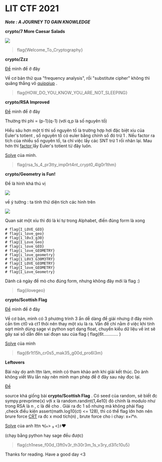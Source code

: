 # LIT CTF 2021

_**Note : A JOURNEY TO GAIN KNOWLEDGE**_

**crypto/7 More Caesar Salads**

![](https://giongfnefvblog.files.wordpress.com/2021/07/image-5.png?w=880)

> flag{Welcome\_To\_Cryptography}

**crypto/Zzz**

[Đề](https://github.com/rongtruong26012002/ChallFile/blob/main/crypto/Zzz_Chall.txt) mình để ở đây

Về cơ bản thử qua "frequency analysis", rồi "substitute cipher" không thì quăng thẳng vô [quipqiup](https://quipqiup.com/) .

> flag{HOW\_DO\_YOU\_KNOW\_YOU\_ARE\_NOT\_SLEEPING}

**crypto/RSA Improved**

[Đề](https://github.com/rongtruong26012002/ChallFile/blob/main/crypto/crypto/RSA%20Improved_chall.py) mình để ở đây

Thường thì phi = \(p-1\)\(q-1\) \(với q,p là số nguyên tố\)

Hiểu sâu hơn một tí thì số nguyên tố là trường hợp hơi đặc biệt xíu của Euler's totient , số nguyên tố có euler bằng chính số đó trừ 1 . Nếu factor ra tích của nhiều số nguyên tố, ta chỉ việc lấy các SNT trừ 1 rồi nhân lại. Mau hơn thì [factor ](https://www.alpertron.com.ar/ECM.HTM) lấy Euler's totient từ đây luôn.

[Solve](https://github.com/rongtruong26012002/SolveFile/blob/main/crypto/LIT_RSA%20Improved_solve.py) của mình.

> flag{rsa\_1s\_4\_pr3tty\_imp0rt4nt\_crypt0\_4lg0r1thm}

**crypto/Geometry is Fun!**

Đề là hình khá thú vị

![](https://giongfnefvblog.files.wordpress.com/2021/07/image-1.png?w=1024)

về ý tưởng : ta tính thử diện tích các hình trên

![](https://giongfnefvblog.files.wordpress.com/2021/07/image-3.png?w=974)

Quan sát một xíu thì đó là kí tự trong Alphabet, điền đúng form là xong

```text
# flag{I_LOVE_GEO}
# flag{i_love_geo}
# flag{1_l0v3_g30}
# flag{I_Love_Geo}
# flag{i_love_GEO}
# flag{i_love_GEOMETRY}
# flag{i_love_geometry}
# flag{1_L0V3_G30M3TRY}
# flag{I_LOVE_GEOMETRY}
# flag{I_love_GEOMETRY}
# flag{I_Love_Geometry}
```

Dành cả ngày để mò cho đúng form, nhưng không đây mới là flag :\)

> flag{ilovegeo}

**crypto/Scottish Flag**

[Đề](https://github.com/rongtruong26012002/ChallFile/blob/main/LIT_Scottish%20Flag_chall.py) mình để ở đây

Về cơ bản, mình có 3 phương trình 3 ẩn dễ dàng để giải nhưng ở đây mình cần tìm ct0 và ct1 thôi nên thay một xíu là ra. Vấn đề chỉ nằm ở việc khi tính sqrt mình dùng sage vì python sqrt dạng float, chuyển kiểu dữ liệu về int sẽ gây sai số dẫn đến sai đoạn sau của flag \( flag{6t............ \)

[Solve](https://github.com/rongtruong26012002/SolveFile/blob/main/solve_crypto/solve_Scottish%20Flag.sage) của mình

> flag{6r1t15h\_cr0s5\_mak35\_g00d\_pro6I3m}

**Leftovers**

Bài này do anh lttn làm, mình có tham khảo anh khi giải kết thúc. Do ảnh không viết Wu lần này nên mình mạn phép để ở đây sau này đọc lại.

[Đề](https://github.com/rongtruong26012002/ChallFile/blob/main/LIT_Leftovers_chall.py)

source khá giống bài **crypto/Scottish Flag** . Có seed của random, sẽ biết đc sympy.prevprime\(x\) với x là random.randint\(1,4e10\) đó chính là modulo như trong RSA là n , c là đề cho . Giải ra đc 1 số nhưng mà không phải flag ,check điều kiện assert\(math.log10\(ct\) &lt;= 128\), thì có thể flag lớn hơn nên brure force [CRT](https://www.geeksforgeeks.org/chinese-remainder-theorem-set-1-introduction/) ra đc x mod tích\(n\) , brute force cho i chay: x+i\*n.

[Solve](https://github.com/rongtruong26012002/SolveFile/blob/main/solve_crypto/LIT_Leftovers_solve.py) của anh lttn ٩\(๑&gt; ₃ &lt;\)۶♥

\(chạy bằng python hay sage đều được\)

> flag{ch1nese\_f00d\_l3ft0v3r\_th30r3m\_1s\_v3ry\_d3l1c10u5}

Thanks for reading. Have a good day &lt;3

